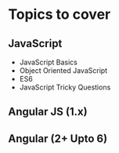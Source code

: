 # Topics to cover
## JavaScript
- JavaScript Basics
- Object Oriented JavaScript
- ES6
- JavaScript Tricky Questions

## Angular JS (1.x)

## Angular (2+ Upto 6)
